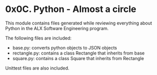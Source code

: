 # 0x0C. Python - Almost a circle

This module contains files generated while reviewing everything about Python in the ALX Software Engineering
program.

The following files are included:

- base.py: converts python objects to JSON objects
- rectangle.py: contains a class Rectangle that inherits from base
- square.py: contains a class Square that inherits from Rectangle

Unittest files are also included.
